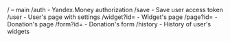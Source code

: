 / – main
/auth - Yandex.Money authorization
/save - Save user access token
/user - User's page with settings
/widget?id=<ID> - Widget's page
/page?id=<ID> - Donation's page
/form?id=<ID> - Donation's form
/history - History of user's widgets
